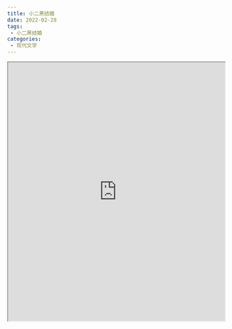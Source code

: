 ```yaml
---
title: 小二黑结婚
date: 2022-02-28
tags:
 - 小二黑结婚
categories:
 - 现代文学
---
```




<iframe src="https://study-doc.yourtools.icu/pdf/web/viewer.html?file=https://vkceyugu.cdn.bspapp.com/VKCEYUGU-e9075d72-0451-48df-afe1-d46932ae4554/27c6e321-a625-4332-b8e8-666f69854241.pdf" width="100%" height="600px"></iframe>
